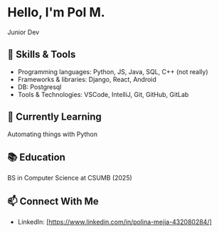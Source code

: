 # Hello, I'm Pol M.

Junior Dev
## 🔧 Skills & Tools
- Programming languages: Python, JS, Java, SQL, C++ (not really)
- Frameworks & libraries: Django, React, Android
- DB: Postgresql
- Tools & Technologies: VSCode, IntelliJ, Git, GitHub, GitLab

## 🌱 Currently Learning
Automating things with Python

## 📚 Education
BS in Computer Science at CSUMB (2025)

## 📫 Connect With Me
- LinkedIn: [https://www.linkedin.com/in/polina-mejia-432080284/]

